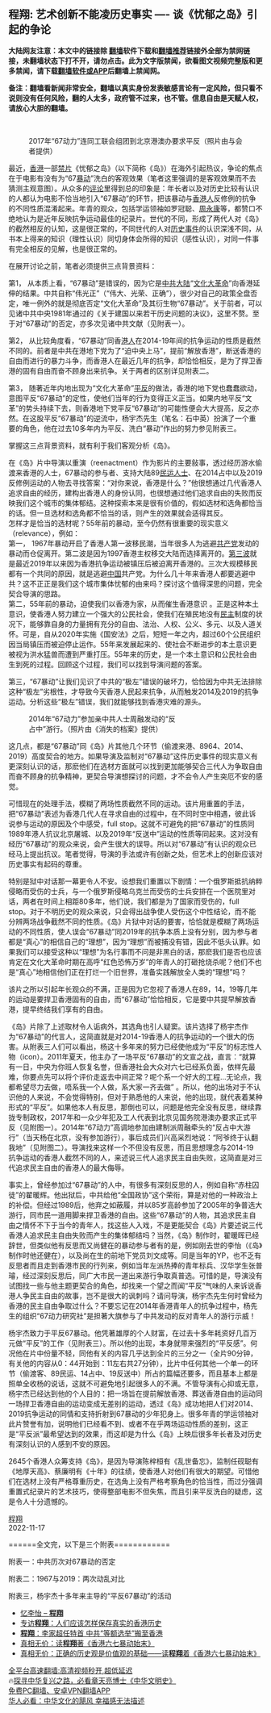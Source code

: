  <!-- 面包屑导航 --> <h2>程翔: 艺术创新不能凌历史事实 —- 谈《忧郁之岛》引起的争论</h2> <p class="notice"><b>大陆网友注意：本文中的链接除 <a href="https://github.com/bannedbook/fanqiang" >翻墙</a>软件下载和<a href="https://github.com/killgcd/justmysocks/blob/master/README.md">翻墙推荐</a>链接外全部为禁网链接，未翻墙状态下打不开，请勿点击。此为文字版禁闻，欲看图文视频完整版和更多禁闻，请下载<a href="https://github.com/bannedbook/fanqiang">翻墙软件或APP</a>后翻墙上禁闻网。</p><p>备注：翻墙看新闻非常安全，翻墙以真实身份发表敏感言论有一定风险，但只看不说则没有任何风险，翻的人太多，政府管不过来，也不管。信息自由是天赋人权，请放心大胆的翻墙。</b></p>  <div class="entry"> <br /> <figure><a href="https://i0.wp.com/upload-images-bucket-v64rleca837do.s3.eu-west-1.amazonaws.com/wp-content/uploads/2022/11/23124715/67.jpg?fit=621%2C423&#038;ssl=1" data-caption="2017年“67动力”连同工联会组团到北京港澳办要求平反（照片由与会者提供）  "></a><figcaption class="wp-caption-text">2017年“67动力”连同工联会组团到北京港澳办要求平反（照片由与会者提供）  </figcaption></figure> <p>最近，<a href="https://www.bannedbook.org/bnews/tag/%e9%a6%99%e6%b8%af/" class="st_tag internal_tag" rel="tag" title="标签 香港 下的日志">香港</a>一部<span class='wp_keywordlink'><a href="https://www.bannedbook.org/forum11/" title="中国禁片" target="_blank">禁片</a></span>《忧郁之岛》（以下简称《岛》）在海外引起热议，争论的焦点在于电影有没有为“67<a href="https://www.bannedbook.org/bnews/tag/%E6%9A%B4%E5%8A%A8/" class="st_tag internal_tag" rel="tag" title="标签 暴动 下的日志">暴动</a>”洗白的客观效果（笔者这里强调的是客观效果而不去猜测主观意图）。从众多的<span class='wp_keywordlink_affiliate'><a href="https://www.bannedbook.org/bnews/comments/" title="新闻评论" target="_blank">评论</a></span>里得到总的印象是：年长者以及对历史比较有认识的人都认为电影不恰当地引入“67暴动”的环节，把该暴动与<a href="https://www.bannedbook.org/bnews/tag/%E9%A6%99%E6%B8%AF%E4%BA%BA/" class="st_tag internal_tag" rel="tag" title="标签 香港人 下的日志">香港人</a>反修例的抗争的不同性质混淆起来。年青的观众，包括学运领袖如罗冠聪、<span class='wp_keywordlink'><a href="https://www.bannedbook.org/forum2/topic2891.html" title="《周永康其人》《周永康传》" target="_blank">周永康</a></span>等，都赞口不绝地认为是近年反映抗争运动最佳的纪录片。世代的不同，形成了两代人对《岛》的截然相反的认知，这是很正常的，不同世代的人对<span class='wp_keywordlink'><a href="https://www.bannedbook.org/forum33/" title="近代历史事件真相" target="_blank">历史事件</a></span>的认识深浅不同，从书本上得来的知识（理性认识）同切身体会所得的知识（感性认识），对同一件事有完全相反的见解，也是很正常的。</p> <p>在展开讨论之前，笔者必须提供三点背景资料：</p> <p>第1， 从本质上看，“67暴动”是错误的，因为它是<a href="https://www.bannedbook.org/bnews/tag/%e4%b8%ad%e5%85%b1/" class="st_tag internal_tag" rel="tag" title="标签 中共 下的日志">中共</a><span class='wp_keywordlink_affiliate'><a href="https://www.bannedbook.org/" title="大陆" target="_blank">大陆</a></span>“<span class='wp_keywordlink'><a href="https://www.bannedbook.org/forum2/topic973.html" title="《文化大革命：历史真相和集体记忆》" target="_blank">文化大革命</a></span>”向香港延伸的结果。中共自称“伟光正”（“伟大、光荣、正确”），很少对自己的政策全盘否定，唯一例外的就是彻底否定“文化大革命”及其衍生物“67暴动”。关于前者，可以见诸中共中央1981年通过的《关于建国以来若干历史问题的决议》，这里不赘。至于对“67暴动”的否定，亦多次见诸中共文献（见附表一）。</p> <p>第2， 从比较角度看，“67暴动”同香<a href="https://www.bannedbook.org/bnews/tag/%e6%b8%af%e4%ba%ba/" class="st_tag internal_tag" rel="tag" title="标签 港人 下的日志">港人</a>在2014-19年间的抗争运动的性质是截然不同的。前者是中共在港地下党为了“迫中央上马”，提前“解放香港”，断送香港的自由而进行的暴力斗争，而香港人在最近几年的抗争，却恰恰相反，是为了捍卫香港的固有自由而奋不顾身出来抗争。关于两者的区别详见附表二。</p> <p>第3， 随著近年内地出现为“文化大革命”<span class='wp_keywordlink'><a href="https://www.bannedbook.org/forum11/topic332.html" title="禁片：平反的把戏" target="_blank">平反</a></span>的做法，香港的地下党也蠢蠢欲动，意图平反“67暴动”的定性，使他们当年的行为变得正义正当。如果内地平反“文革”的势头持续下去，则香港地下党平反“67暴动”的可能性便会大大提高，反之亦然。在这股平反“67暴动”的逆流中，杨宇杰先生（笔名：石中英）扮演了一个重要的角色，他在过去10多年内为平反、洗白“暴动”作出的努力参见附表三。</p> <p>掌握这三点背景资料，就有利于我们客观分析《岛》。</p> <p>在《岛》片中导演以重演（reenactment）作为影片的主要敍事，透过经历游水偷渡来香港的人士，67暴动的参与者、支持大陆89<span class='wp_keywordlink'><a href="https://www.bannedbook.org/forum9/" title="民运人士看法轮功" target="_blank">民运人士</a></span>、在2014占中以及2019 反修例运动的人物去寻找答案：“对你来说，香港是什么？”他很想通过几代香港人追求自由的经历，建构出香港人的身份认同，也很想通过他们追求自由的失败而反映我们这个城市的集体郁结。这种探索本来是很有价值的，假如选材和选角都恰当的话。但一旦选材和选角都不恰当的话，则产生的效果就会适得其反。<br /> 怎样才是恰当的选材呢？55年前的暴动，至今仍然有很重要的现实意义（relevance），例如：<br /> 第一， 1967年暴动开启了香港人第一波移民潮，当年很多人为逃避<a href="https://www.bannedbook.org/bnews/tag/%e5%85%b1%e4%ba%a7%e5%85%9a/" class="st_tag internal_tag" rel="tag" title="标签 共产党 下的日志">共产党</a>发动的暴动而仓促离开。第二波是因为1997香港主权移交大陆而选择离开的。<span class='wp_keywordlink'><a href="https://www.bannedbook.org/forum2/topic1075.html" title="第三波——20世纪后期民主化浪潮" target="_blank">第三波</a></span>就是最近2019年以来因为香港抗争运动被镇压后被迫离开香港的。三次大规模移民都有一个共同的原因，就是逃避<span class='wp_keywordlink_affiliate'><a href="https://www.bannedbook.org/" title="中国" target="_blank">中国</a></span>共产党。为什么几十年来香港人都要逃避中共？这不正正是我们这个城市集体忧郁的由来吗？探讨这个值得深思的问题，完全契合导演的思路。<br /> 第二，55年前的暴动，迫使我们以香港为家，从而催生香港意识 。正是这种本土意识，使香港人努力建立一个强大的公民社会，使我们在殖民地没有<a href="https://www.bannedbook.org/bnews/tag/%e6%b0%91%e4%b8%bb/" class="st_tag internal_tag" rel="tag" title="标签 民主 下的日志">民主</a>制度的状况下，能够靠自身的力量拥有充分的自由、法治、人权、公义、多元、以及人道关怀。可是，自从2020年实施《国安法》之后，短短一年之内，超过60个公民组织因当局镇压而被迫停止运作。55年来发展起来的、使社会不断进步的本土意识更被视为洪水猛兽而遭到严重打压。55年来的历史，是一个本土意识和公民社会由生到死的过程。回顾这个过程，我们可以找到导演问题的答案。</p>  <p>第三，“67暴动”让我们见识了中共的“极左”错误的破坏力，恰恰因为中共无法排除这种“极左”劣根性，才导致今天香港人民起来抗争，从而触发2014及2019的抗争运动。分析这些“极左”错误，我们就能够找到香港灾难的源头。</p> <figure id="attachment_71392" aria-describedby="caption-attachment-71392" style="width: 300px" class="wp-caption alignnone"><figcaption id="caption-attachment-71392" class="wp-caption-text">2014年“67动力”参加亲中共人士周融发动的“反占中”游行。（照片由《消失的档案》提供）</figcaption></figure> <p>这几点，都是“67暴动”同《岛》片其他几个环节（偷渡来港、8964、2014、2019）高度契合的地方。如果导演及监制对“67暴动”这件历史事件的现实意义有更深刻认识的话，那麽他们在选材方面就可以找到更加能够契合三代人为争取自由而奋不顾身的抗争精神，更契合导演想探讨的问题，才不会令人产生突厄不安的感觉。</p> <p>可惜现在的处理手法，模糊了两场性质截然不同的运动。该片用重置的手法，把“67暴动”表述为香港几代人在寻求自由的过程中，在不同时空中相遇，彼此诉说参与运动的原因及个中感受，full stop。这就不可避免的把“67暴动”的性质同1989年港人抗议北京屠城、以及2019年“反送中”运动的性质等同起来。这对没有经历“67暴动”的观众来说，会产生很大的误导。所以对“67暴动”有认识的观众已经马上提出抗议。笔者觉得，导演的手法或许有创新之处，但艺术上的创新应该对历史事实有起码的尊重。</p> <p>特别是狱中对话那一幕更令人不安。设想我们重置以下剧情：一个俄罗斯抵抗纳粹侵略而受伤的士兵，与一个俄罗斯侵略乌克兰而受伤的士兵安排在一个医院里对话，两者在时间上相距80多年，他们说，我们都是为了国家而受伤的，full stop。对于不明历史的观众来说，只会得出战争使人受伤这个中性结论，而不能分辨两场战争截然不同的性质。《岛》片狱中对话的要害，恰恰就是模糊了两场运动的不同性质，使人误会“67暴动”同2019年的抗争本质上没有分别，因为参与者都是“真心”的相信自己的“理想”，因为“理想”而被捕没有错，因此不低头认罪。如果我们可以接受这种以“理想”为名行事而不问是非黑白的话，那麽我们是否也应该肯定在文化大革命时期在高呼“红色恐怖万岁”的年青人的打砸抢烧杀呢？他们不也是“真心”地相信他们正在打烂一个旧世界，准备实践解放全人类的“理想”吗？</p> <p>该片之所以引起年长观众的不满，正是因为它忽视了香港人在89，14，19等几年的运动是要捍卫香港固有的自由，而“67暴动”恰恰相反，它是要中共提早解放香港，提早终结我们享有的自由。</p> <p>《岛》片除了上述取材令人诟病外，其选角也引人疑窦。该片选择了杨宇杰作为“67暴动”的代言人，这简直就是对2014-19香港人的抗争运动的一个很大的伤害。从附表三人们可以看出，杨这十多年来的努力已经使他成为“平反”的标志性人物（icon）。2011年夏天，他主办了一场平反“67暴动”的文宣之战，直言：“就算有一日，中央为你班人恢复名誉，但香港社会大众对六七已经系负面，依样先最难，你要点先可以将个评价走返去中间正常？呢个系一个好大的工程…无论点，我都希望尽力去做，唔系我一个人做，系大家一齐去做” 。所以，他的出场对于不认识他的人来说，不会觉得特别，但对于熟悉他的人来说，他的出现，就代表着某种形式的“平反”。如果他本人有反思，那倒也可以，问题是他完全没有反思，继续靠拢专制政权，2017年和一众少年犯及工人代表到北京见国务院港澳办要求正式平反（见附图一）。2014年“67动力”高调地参加由建制派周融牵头的“反占中大游行”（当天杨在北京，没有参加游行），事后成员们兴高采烈地说：“阿爷终于认翻我地”（见附图二）。导演找来这样一个不但没有反思，而且思想理念与2014-19 抗争运动的香港人截然不同的人，来述说三代人追求民主自由失败，这简直是对三代追求民主自由的香港人的最大侮辱。</p> <p>事实上，曾经参加过“67暴动”的人中，有很多有深刻反思的人，例如自称“赤柱囚徒”的翟暖辉。他出狱后，中共给他“全国政协”这个荣衔，算是对他的一种政治上的补偿。但经过1989后，他弃之如蔽履，并以85岁高龄参加了2005年的争普选大游行，同市民一道用脚来捍卫香港的自由。这些“67暴动”的人物，其追求民主自由之情怀不下于当今的青年人，找这些人入戏，不是更能契合《岛》片要述说三代香港人追求民主自由失败而产生的集体郁结吗？当然，《岛》制作时，翟暖晖已经辞世，但类似他有反思而又尚健在的暴动参与者有的是，例如刚去世的李怡（《岛》制作时他还健在），以及尚在生的前地下党员刘文成等。同是当年的YP，也不乏有反思者而且走到香港市民的行列来，例如当年左派热捧的青年标兵、汉华学生张普璿，经过深刻反思后，同广大市民一道出来游行争取真普选。可惜的是，导演没有试图找一些与他主题更契合的角色，却找来一个望之而闻“平反”气味的人来诉说香港人争民主自由的故事，岂不是很大的讽刺吗？请问导演，杨宇杰先生何时曾经为香港的民主自由争取过什么？不要忘记在2014年香港青年人的抗争过程中，杨先生的组织“67动力研究社”是担著大旗参与了中共发动的反对青年人的游行示威！</p>  <p>杨宇杰致力于平反67暴动。他凭著雄厚的个人财富，在过去十多年耗资好几百万元做“平反”的工作（见附表三）。所以他的出现，本身就带来强烈的“平反感”。何况他在片中份量不轻，同他有关的内容几乎达到全片的三分之一（全片90分钟，有关他的内容从0：44开始到：11左右共27分钟），比片中任何其他一个单一的环节（偷渡客、89民运、14占中、19反送中）所占的篇幅还要多，而且基本上都是照单全收杨的说话，这就不可避免地引起很多人的不满。不管导演有心抑或无意，杨宇杰已经达到他的个人目的：把一场旨在提前解放香港、葬送香港自由的运动同一场捍卫香港自由的运动变成无差别的运动，透过《岛》成功地把人们对2014、2019抗争运动的同情和支持折射到67暴动的少年犯身上。很多年青的学运领袖对此片赞誉有加，说明他们已经看不到、或者不在乎两场运动性质的差别，这正是“平反派”最希望达到的效果，而这却是为什么《岛》上映后很多年长者及对历史有深刻认识的人感到不安的原因。</p> <p>2645个香港人众筹支持《岛》，是因为导演陈梓桓有《乱世备忘》，监制任砚聪有《地厚天高》、蔡廉明有《十年》的往绩，使香港人对他们有很大的期望。可惜他们在选材上没有严格尊重历史，在选角上没有严格考察角色的恰当性，而过分强调重置式纪录片的艺术技巧，使得整部电影不但失焦，而且引来平反洗白的疑虑，这是令人十分遗憾的。</p> <p><a href="https://www.bannedbook.org/bnews/tag/%e7%a8%8b%e7%bf%94/" class="st_tag internal_tag" rel="tag" title="标签 程翔 下的日志">程翔</a><br /> 2022-11-17</p> <p>======全文完，以下是三个附表============</p> <p>附表一：中共历次对67暴动的否定</p> <p></p> <p>附表二：1967与2019：两次动乱对比</p>  <p></p> <p></p> <p>附表三，杨宇杰十多年来主导的“平反67暴动”的活动</p> <p></p> <p></p> <!--<div id="taboola-mid-1"></div>--><ul class='op-related-articles' title='相关阅读'> <li><a href='https://www.bannedbook.org/bnews/comments/20221123/1815156.html' target='_blank'>忆李怡 – <b>程翔</b></a></li> <li><a href='https://www.bannedbook.org/bnews/ssgc/20220731/1765324.html' target='_blank'>专访<b>程翔</b>：人们应该怎样保存真实的香港历史</a></li> <li><a href='https://www.bannedbook.org/bnews/taiwannews/20220416/1720134.html' target='_blank'><b>程翔</b>：李家超任特首 中共“等额选举”搬至香港</a></li> <li><a href='https://www.bannedbook.org/bnews/comments/20220331/1712617.html' target='_blank'>真相无价：读<b>程翔</b>著《香港六七暴动始末》</a></li> <li><a href='https://www.bannedbook.org/bnews/baitai/20220331/1712514.html' target='_blank'>真相无价：正确的历史观是价值观的基础——读<b>程翔</b>着《香港六七暴动始末》</a></li> </ul> <p class="texttj"> <a href="https://github.com/bannedbook/fanqiang/wiki/V2ray%E6%9C%BA%E5%9C%BA" target="_blank">全平台高速翻墙:高清视频秒开,超低延迟</a><br/> 🔥<a href="https://www.bannedbook.org/bnews/comments/20220808/1768773.html" target="_blank">探寻中华复兴之路，必看章天亮博士《中华文明史》</a><br/> <a href="https://github.com/bannedbook/fanqiang/wiki/%E7%A6%81%E9%97%BB%E7%BD%91%E5%AE%89%E5%8D%93%E7%BF%BB%E5%A2%99%E6%96%B0%E9%97%BBAPP" target="_blank">免费PC翻墙、安卓VPN翻墙APP</a><br/> <a href="https://www.bannedbook.org/bnews/comments/20220220/1694796.html" target="_blank">华人必看：中华文化的飓风 幸福感无法描述</a><br/> </p><p>&nbsp;</p> <a name='sharetosocial'></a> <div style="margin-bottom:5px;padding-bottom:5px;clear:both"> <div id="archive-pix-1" class="banner-ads"> <!-- AuctionX Display platform tag START --> <div id="27602x728x90x621x_ADSLOT1" clicktrack="%%CLICK_URL_ESC%%"></div>  <!-- AuctionX Display platform tag END --> </div> <div id="archive-pix-2" class="banner-ads"> <!-- AuctionX Display platform tag START --> <div id="27556x300x250x621x_ADSLOT1" clicktrack="%%CLICK_URL_ESC%%" style="margin:0 auto;text-align:center"></div>  <!-- AuctionX Display platform tag END --> </div> </div>  <div id="archive-pix-1" class="banner-ads"> <!-- AuctionX Display platform tag START --> <div id="27603x728x90x621x_ADSLOT1" clicktrack="%%CLICK_URL_ESC%%"></div>  <!-- AuctionX Display platform tag END --> </div> </div><!--END ENTRY--> 